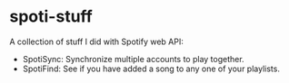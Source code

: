 # spoti-stuff

A collection of stuff I did with Spotify web API:

- SpotiSync: Synchronize multiple accounts to play together.
- SpotiFind: See if you have added a song to any one of your playlists.

